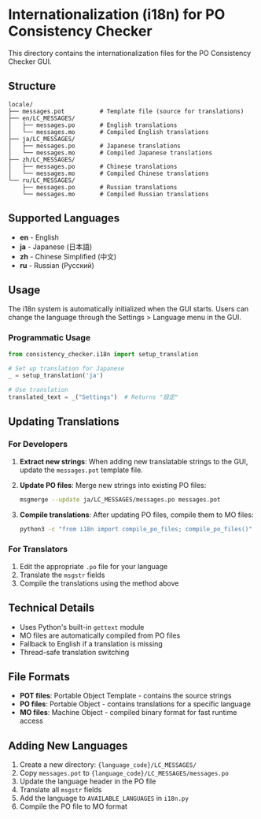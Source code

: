 # Internationalization (i18n) for PO Consistency Checker

This directory contains the internationalization files for the PO Consistency Checker GUI.

## Structure

```
locale/
├── messages.pot          # Template file (source for translations)
├── en/LC_MESSAGES/
│   ├── messages.po       # English translations
│   └── messages.mo       # Compiled English translations
├── ja/LC_MESSAGES/
│   ├── messages.po       # Japanese translations
│   └── messages.mo       # Compiled Japanese translations
├── zh/LC_MESSAGES/
│   ├── messages.po       # Chinese translations
│   └── messages.mo       # Compiled Chinese translations
└── ru/LC_MESSAGES/
    ├── messages.po       # Russian translations
    └── messages.mo       # Compiled Russian translations
```

## Supported Languages

- **en** - English
- **ja** - Japanese (日本語)
- **zh** - Chinese Simplified (中文)
- **ru** - Russian (Русский)

## Usage

The i18n system is automatically initialized when the GUI starts. Users can change the language through the Settings > Language menu in the GUI.

### Programmatic Usage

```python
from consistency_checker.i18n import setup_translation

# Set up translation for Japanese
_ = setup_translation('ja')

# Use translation
translated_text = _("Settings")  # Returns "設定"
```

## Updating Translations

### For Developers

1. **Extract new strings**: When adding new translatable strings to the GUI, update the `messages.pot` template file.

2. **Update PO files**: Merge new strings into existing PO files:
   ```bash
   msgmerge --update ja/LC_MESSAGES/messages.po messages.pot
   ```

3. **Compile translations**: After updating PO files, compile them to MO files:
   ```bash
   python3 -c "from i18n import compile_po_files; compile_po_files()"
   ```

### For Translators

1. Edit the appropriate `.po` file for your language
2. Translate the `msgstr` fields
3. Compile the translations using the method above

## Technical Details

- Uses Python's built-in `gettext` module
- MO files are automatically compiled from PO files
- Fallback to English if a translation is missing
- Thread-safe translation switching

## File Formats

- **POT files**: Portable Object Template - contains the source strings
- **PO files**: Portable Object - contains translations for a specific language
- **MO files**: Machine Object - compiled binary format for fast runtime access

## Adding New Languages

1. Create a new directory: `{language_code}/LC_MESSAGES/`
2. Copy `messages.pot` to `{language_code}/LC_MESSAGES/messages.po`
3. Update the language header in the PO file
4. Translate all `msgstr` fields
5. Add the language to `AVAILABLE_LANGUAGES` in `i18n.py`
6. Compile the PO file to MO format